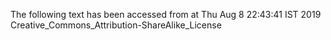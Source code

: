 The following text has been accessed from at Thu Aug 8 22:43:41 IST 2019
Creative_Commons_Attribution-ShareAlike_License

